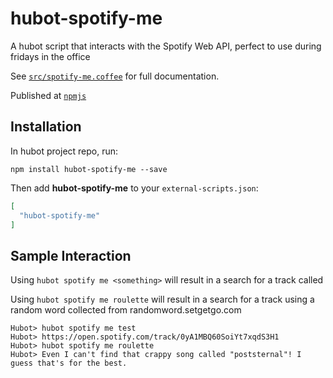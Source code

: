 # hubot-spotify-me

A hubot script that interacts with the Spotify Web API, perfect to use during fridays in the office

See [`src/spotify-me.coffee`](src/spotify-me.coffee) for full documentation.

Published at [`npmjs`](https://www.npmjs.com/package/hubot-spotify-me)

## Installation

In hubot project repo, run:

`npm install hubot-spotify-me --save`

Then add **hubot-spotify-me** to your `external-scripts.json`:

```json
[
  "hubot-spotify-me"
]
```

## Sample Interaction
Using ```hubot spotify me <something>``` will result in a search for a track called <something>

Using ```hubot spotify me roulette``` will result in a search for a track using a random word collected from randomword.setgetgo.com

```
Hubot> hubot spotify me test
Hubot> https://open.spotify.com/track/0yA1MBQ60SoiYt7xqdS3H1
Hubot> hubot spotify me roulette
Hubot> Even I can't find that crappy song called "poststernal"! I guess that's for the best.
```
